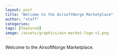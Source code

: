 ```yaml
---
layout: post
title: "Welcome to the AirsoftNorge Marketplace"
author: "staff"
categories:
tags: [featured]
image: /assets/graphics/asn-market-logo-v1.png
---
```


Welcome to the AirsoftNorge Marketplace.